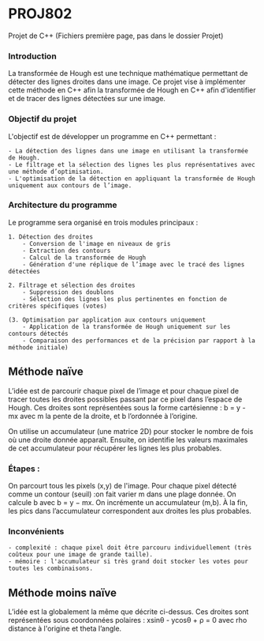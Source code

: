 # PROJ802
Projet de C++
(Fichiers première page, pas dans le dossier Projet)

### Introduction

La transformée de Hough est une technique mathématique permettant de détecter des lignes droites dans une image.
Ce projet vise à implémenter cette méthode en C++ afin la transformée de Hough en C++ afin d'identifier et de tracer des lignes détectées sur une image.




### Objectif du projet

L'objectif est de développer un programme en C++ permettant :

    - La détection des lignes dans une image en utilisant la transformée de Hough.
    - Le filtrage et la sélection des lignes les plus représentatives avec une méthode d’optimisation.
    - L'optimisation de la détection en appliquant la transformée de Hough uniquement aux contours de l’image.




### Architecture du programme

Le programme sera organisé en trois modules principaux :

    1. Détection des droites
        - Conversion de l'image en niveaux de gris
        - Extraction des contours
        - Calcul de la transformée de Hough
        - Génération d'une réplique de l’image avec le tracé des lignes détectées

    2. Filtrage et sélection des droites
        - Suppression des doublons
        - Sélection des lignes les plus pertinentes en fonction de critères spécifiques (votes)

    (3. Optimisation par application aux contours uniquement
        - Application de la transformée de Hough uniquement sur les contours détectés
        - Comparaison des performances et de la précision par rapport à la méthode initiale)






## Méthode naïve

L’idée est de parcourir chaque pixel de l’image et pour chaque pixel de tracer toutes les droites possibles passant par ce pixel dans l’espace de Hough. 
Ces droites sont représentées sous la forme cartésienne : b = y - mx 
                                                         avec m la pente de la droite,
                                                           et b l’ordonnée à l’origine.
                                                           
On utilise un accumulateur (une matrice 2D) pour stocker le nombre de fois où une droite donnée apparaît.
Ensuite, on identifie les valeurs maximales de cet accumulateur pour récupérer les lignes les plus probables.
     
     
                                                           
### Étapes :

  On parcourt tous les pixels (x,y) de l'image. 
  Pour chaque pixel détecté comme un contour (seuil) :on fait varier m dans une plage donnée.
  On calcule b avec b = y − mx.
  On incrémente un accumulateur (m,b).
  À la fin, les pics dans l’accumulateur correspondent aux droites les plus probables.



### Inconvénients

    - complexité : chaque pixel doit être parcouru individuellement (très coûteux pour une image de grande taille).
    - mémoire : l'accumulateur si très grand doit stocker les votes pour toutes les combinaisons.




## Méthode moins naïve

L’idée est la globalement la même que décrite ci-dessus.
Ces droites sont représentées sous coordonnées polaires : xsinθ - ycosθ + ρ = 0
                                                         avec rho distance à l'origine 
                                                           et theta l’angle.
                                                            

